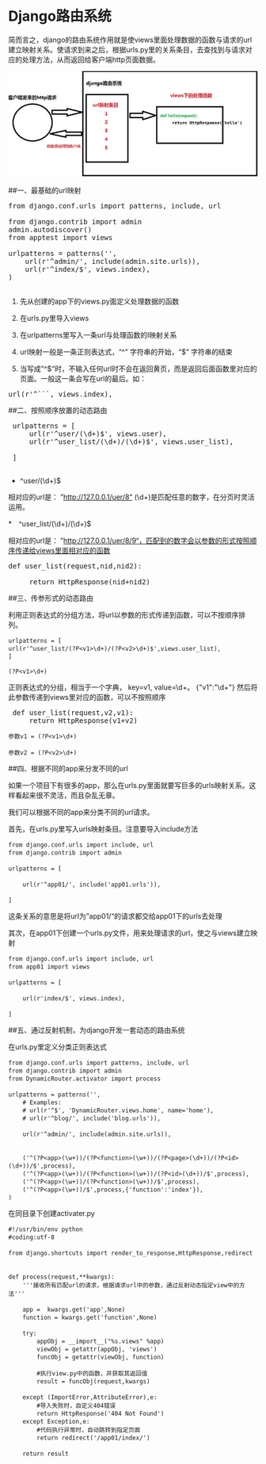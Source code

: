 # Django路由系统

 简而言之，django的路由系统作用就是使views里面处理数据的函数与请求的url建立映射关系。使请求到来之后，根据urls.py里的关系条目，去查找到与请求对应的处理方法，从而返回给客户端http页面数据。
 
 ![](django_router_01.jpg)
 
##一、最基础的url映射
<pre>
from django.conf.urls import patterns, include, url

from django.contrib import admin
admin.autodiscover()
from apptest import views

urlpatterns = patterns('',
    url(r'^admin/', include(admin.site.urls)),
    url(r'^index/$', views.index),
)

</pre>

1. 先从创建的app下的views.py面定义处理数据的函数

2. 在urls.py里导入views

3. 在urlpatterns里写入一条url与处理函数的l映射关系

4. url映射一般是一条正则表达式，“^” 字符串的开始，“$“ 字符串的结束

5. 当写成”^$“时，不输入任何url时不会在返回黄页，而是返回后面函数里对应的页面。一般这一条会写在url的最后。如：

<pre>
url(r'^```, views.index),
</pre>

##二、按照顺序放置的动态路由

<pre>
 urlpatterns = [
     url(r'^user/(\d+)$', views.user),
     url(r'^user_list/(\d+)/(\d+)$', views.user_list),
 
 ]
 </pre>
 
* ^user/(\d+)$ 

相对应的url是： ”http://127.0.0.1/uer/8“ (\d+)是匹配任意的数字，在分页时灵活运用。

*　^user_list/(\d+)/(\d+)$

相对应的url是： ”http://127.0.0.1/uer/8/9“，匹配到的数字会以参数的形式按照顺序传递给views里面相对应的函数

<pre>def user_list(request,nid,nid2):
 
     return HttpResponse(nid+nid2)
</pre>

##三、传参形式的动态路由

利用正则表达式的分组方法，将url以参数的形式传递到函数，可以不按顺序排列。
 
 ```
 urlpatterns = [
 url(r'^user_list/(?P<v1>\d+)/(?P<v2>\d+)$',views.user_list),
 ]
 ```
 
 ```
(?P<v1>\d+)
```

正则表达式的分组，相当于一个字典， key=v1, value=\d+。 {"v1":"\d+"}
然后将此参数传递到views里对应的函数，可以不按照顺序

<pre>
 def user_list(request,v2,v1): 
     return HttpResponse(v1+v2)
</pre>


```
参数v1 = (?P<v1>\d+)

参数v2 = (?P<v2>\d+)

```
##四、根据不同的app来分发不同的url

如果一个项目下有很多的app，那么在urls.py里面就要写巨多的urls映射关系。这样看起来很不灵活，而且杂乱无章。

我们可以根据不同的app来分类不同的url请求。

首先，在urls.py里写入urls映射条目。注意要导入include方法

```
from django.conf.urls import include, url
from django.contrib import admin

urlpatterns = [

    url(r'^app01/', include('app01.urls')),

]
```

这条关系的意思是将url为”app01/“的请求都交给app01下的urls去处理

其次，在app01下创建一个urls.py文件，用来处理请求的url，使之与views建立映射

```
from django.conf.urls import include, url
from app01 import views

urlpatterns = [

    url(r'index/$', views.index),

]
```

##五、通过反射机制，为django开发一套动态的路由系统

在urls.py里定义分类正则表达式

```
from django.conf.urls import patterns, include, url
from django.contrib import admin
from DynamicRouter.activator import process

urlpatterns = patterns('',
    # Examples:
    # url(r'^$', 'DynamicRouter.views.home', name='home'),
    # url(r'^blog/', include('blog.urls')),

    url(r'^admin/', include(admin.site.urls)),
    
    
    ('^(?P<app>(\w+))/(?P<function>(\w+))/(?P<page>(\d+))/(?P<id>(\d+))/$',process),
    ('^(?P<app>(\w+))/(?P<function>(\w+))/(?P<id>(\d+))/$',process),
    ('^(?P<app>(\w+))/(?P<function>(\w+))/$',process),
    ('^(?P<app>(\w+))/$',process,{'function':'index'}),
)
```

在同目录下创建activater.py

```
#!/usr/bin/env python
#coding:utf-8

from django.shortcuts import render_to_response,HttpResponse,redirect


def process(request,**kwargs):
    '''接收所有匹配url的请求，根据请求url中的参数，通过反射动态指定view中的方法'''
    
    app =  kwargs.get('app',None)
    function = kwargs.get('function',None)
    
    try:
        appObj = __import__("%s.views" %app)
        viewObj = getattr(appObj, 'views')
        funcObj = getattr(viewObj, function)
        
        #执行view.py中的函数，并获取其返回值
        result = funcObj(request,kwargs)
        
    except (ImportError,AttributeError),e:
        #导入失败时，自定义404错误
        return HttpResponse('404 Not Found')
    except Exception,e:
        #代码执行异常时，自动跳转到指定页面
        return redirect('/app01/index/')
    
    return result
```